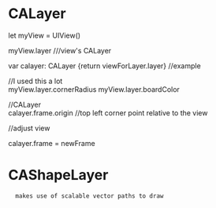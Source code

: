 #  CALayer

let myView = UIView()

myView.layer   ///view's CALayer
  
var calayer: CALayer {return viewForLayer.layer} //example
          
//I used this a lot     
  myView.layer.cornerRadius 
  myView.layer.boardColor
  
//CALayer  
  calayer.frame.origin  //top left corner point relative to the view
  
  
  //adjust view
  
  calayer.frame = newFrame
  
 
 # CAShapeLayer 
      makes use of scalable vector paths to draw
  
  
  
